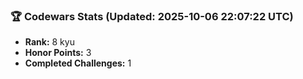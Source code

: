 ### 🏆 Codewars Stats (Updated: 2025-10-06 22:07:22 UTC)

- **Rank:** 8 kyu
- **Honor Points:** 3
- **Completed Challenges:** 1
